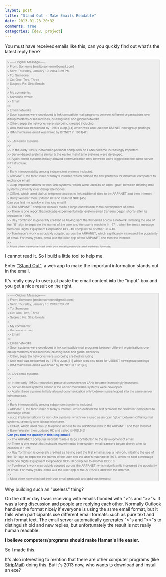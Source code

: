 ```yaml
---
layout: post
title: "Stand Out - Make Emails Readable"
date: 2013-01-23 20:32
comments: true
categories: [dev, project]
---
```

You must have received emails like this, can you quickly find out what's the latest reply here?

<img src="/images/blog/StandOut-before.png" alt="email text before stand out">

I cannot read it. So I build a little tool to help me. 

Enter <a href="http://hamxiaoz.com/StandOut/" target="_blank">"Stand Out"</a>, a web app to make the important information stands out in the email.  

It's really easy to use: just paste the email content into the "input" box and you get a nice result on the right.  

<img src="/images/blog/StandOut-after.png" alt="email text before stand out">


Why building such an "useless" thing?

On the other day I was receiving with emails flooded with ">"s and ">>"s. It was a long discussion and people are replying each other. Normally Outlook handles the format nicely if everyone is using the same email format, but it fails when participants use different email formats: such as pure text and rich format text. The email server automatically generates ">"s and ">>"s to distinguish old and new replies, but unfortunately the result is not really human readable.

**I believe computers/programs should make Haman's life easier.**

So I made this.

It's also interesting to mention that there are other computer programs (like <a href="http://www.dsoft.com.tr/stripmail/" target="_blank">StripMail</a>) doing this. But it's 2013 now, who wants to download and install an exe?
